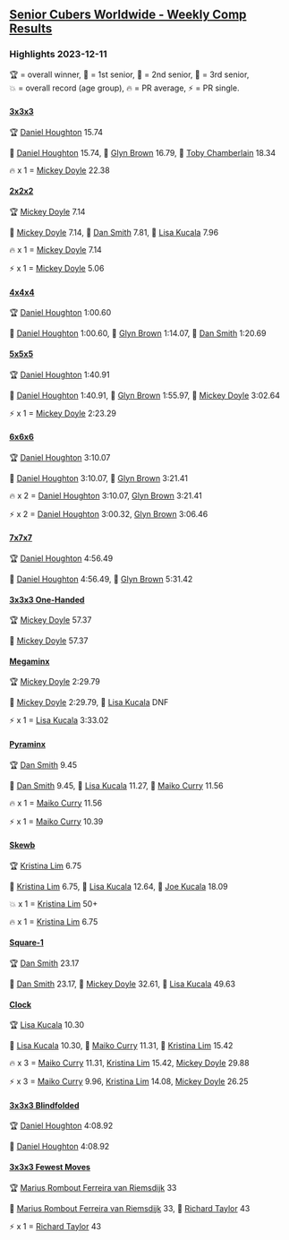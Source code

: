 <style>table {white-space: nowrap;}</style>
<link rel="stylesheet" type="text/css" href="/scw-comp/css/flags.css" />

## [Senior Cubers Worldwide - Weekly Comp Results](/scw-comp/results/)
### Highlights 2023-12-11

<span style="white-space: nowrap;">🏆 = overall winner</span>, <span style="white-space: nowrap;">🥇 = 1st senior</span>, <span style="white-space: nowrap;">🥈 = 2nd senior</span>, <span style="white-space: nowrap;">🥉 = 3rd senior</span>, <span style="white-space: nowrap;">💥 = overall record (age group)</span>, <span style="white-space: nowrap;">🔥 = PR average</span>, <span style="white-space: nowrap;">⚡ = PR single</span>.

#### [3x3x3](333.md)

<span style="white-space: nowrap;">🏆 [Daniel Houghton](../../persons/daniel_houghton/333.md) 15.74</span>

<span style="white-space: nowrap;">🥇 [Daniel Houghton](../../persons/daniel_houghton/333.md) 15.74</span>, <span style="white-space: nowrap;">🥈 [Glyn Brown](../../persons/glyn_brown/333.md) 16.79</span>, <span style="white-space: nowrap;">🥉 [Toby Chamberlain](../../persons/toby_chamberlain/333.md) 18.34</span>

🔥 x 1 = <span style="white-space: nowrap;">[Mickey Doyle](../../persons/mickey_doyle/333.md) 22.38</span>

#### [2x2x2](222.md)

<span style="white-space: nowrap;">🏆 [Mickey Doyle](../../persons/mickey_doyle/222.md) 7.14</span>

<span style="white-space: nowrap;">🥇 [Mickey Doyle](../../persons/mickey_doyle/222.md) 7.14</span>, <span style="white-space: nowrap;">🥈 [Dan Smith](../../persons/dan_smith/222.md) 7.81</span>, <span style="white-space: nowrap;">🥉 [Lisa Kucala](../../persons/lisa_kucala/222.md) 7.96</span>

🔥 x 1 = <span style="white-space: nowrap;">[Mickey Doyle](../../persons/mickey_doyle/222.md) 7.14</span>

⚡ x 1 = <span style="white-space: nowrap;">[Mickey Doyle](../../persons/mickey_doyle/222.md) 5.06</span>

#### [4x4x4](444.md)

<span style="white-space: nowrap;">🏆 [Daniel Houghton](../../persons/daniel_houghton/444.md) 1:00.60</span>

<span style="white-space: nowrap;">🥇 [Daniel Houghton](../../persons/daniel_houghton/444.md) 1:00.60</span>, <span style="white-space: nowrap;">🥈 [Glyn Brown](../../persons/glyn_brown/444.md) 1:14.07</span>, <span style="white-space: nowrap;">🥉 [Dan Smith](../../persons/dan_smith/444.md) 1:20.69</span>

#### [5x5x5](555.md)

<span style="white-space: nowrap;">🏆 [Daniel Houghton](../../persons/daniel_houghton/555.md) 1:40.91</span>

<span style="white-space: nowrap;">🥇 [Daniel Houghton](../../persons/daniel_houghton/555.md) 1:40.91</span>, <span style="white-space: nowrap;">🥈 [Glyn Brown](../../persons/glyn_brown/555.md) 1:55.97</span>, <span style="white-space: nowrap;">🥉 [Mickey Doyle](../../persons/mickey_doyle/555.md) 3:02.64</span>

⚡ x 1 = <span style="white-space: nowrap;">[Mickey Doyle](../../persons/mickey_doyle/555.md) 2:23.29</span>

#### [6x6x6](666.md)

<span style="white-space: nowrap;">🏆 [Daniel Houghton](../../persons/daniel_houghton/666.md) 3:10.07</span>

<span style="white-space: nowrap;">🥇 [Daniel Houghton](../../persons/daniel_houghton/666.md) 3:10.07</span>, <span style="white-space: nowrap;">🥈 [Glyn Brown](../../persons/glyn_brown/666.md) 3:21.41</span>

🔥 x 2 = <span style="white-space: nowrap;">[Daniel Houghton](../../persons/daniel_houghton/666.md) 3:10.07</span>, <span style="white-space: nowrap;">[Glyn Brown](../../persons/glyn_brown/666.md) 3:21.41</span>

⚡ x 2 = <span style="white-space: nowrap;">[Daniel Houghton](../../persons/daniel_houghton/666.md) 3:00.32</span>, <span style="white-space: nowrap;">[Glyn Brown](../../persons/glyn_brown/666.md) 3:06.46</span>

#### [7x7x7](777.md)

<span style="white-space: nowrap;">🏆 [Daniel Houghton](../../persons/daniel_houghton/777.md) 4:56.49</span>

<span style="white-space: nowrap;">🥇 [Daniel Houghton](../../persons/daniel_houghton/777.md) 4:56.49</span>, <span style="white-space: nowrap;">🥈 [Glyn Brown](../../persons/glyn_brown/777.md) 5:31.42</span>

#### [3x3x3 One-Handed](333oh.md)

<span style="white-space: nowrap;">🏆 [Mickey Doyle](../../persons/mickey_doyle/333oh.md) 57.37</span>

<span style="white-space: nowrap;">🥇 [Mickey Doyle](../../persons/mickey_doyle/333oh.md) 57.37</span>

#### [Megaminx](minx.md)

<span style="white-space: nowrap;">🏆 [Mickey Doyle](../../persons/mickey_doyle/minx.md) 2:29.79</span>

<span style="white-space: nowrap;">🥇 [Mickey Doyle](../../persons/mickey_doyle/minx.md) 2:29.79</span>, <span style="white-space: nowrap;">🥈 [Lisa Kucala](../../persons/lisa_kucala/minx.md) DNF</span>

⚡ x 1 = <span style="white-space: nowrap;">[Lisa Kucala](../../persons/lisa_kucala/minx.md) 3:33.02</span>

#### [Pyraminx](pyram.md)

<span style="white-space: nowrap;">🏆 [Dan Smith](../../persons/dan_smith/pyram.md) 9.45</span>

<span style="white-space: nowrap;">🥇 [Dan Smith](../../persons/dan_smith/pyram.md) 9.45</span>, <span style="white-space: nowrap;">🥈 [Lisa Kucala](../../persons/lisa_kucala/pyram.md) 11.27</span>, <span style="white-space: nowrap;">🥉 [Maiko Curry](../../persons/maiko_curry/pyram.md) 11.56</span>

🔥 x 1 = <span style="white-space: nowrap;">[Maiko Curry](../../persons/maiko_curry/pyram.md) 11.56</span>

⚡ x 1 = <span style="white-space: nowrap;">[Maiko Curry](../../persons/maiko_curry/pyram.md) 10.39</span>

#### [Skewb](skewb.md)

<span style="white-space: nowrap;">🏆 [Kristina Lim](../../persons/kristina_lim/skewb.md) 6.75</span>

<span style="white-space: nowrap;">🥇 [Kristina Lim](../../persons/kristina_lim/skewb.md) 6.75</span>, <span style="white-space: nowrap;">🥈 [Lisa Kucala](../../persons/lisa_kucala/skewb.md) 12.64</span>, <span style="white-space: nowrap;">🥉 [Joe Kucala](../../persons/joe_kucala/skewb.md) 18.09</span>

💥 x 1 = <span style="white-space: nowrap;">[Kristina Lim](../../persons/kristina_lim/skewb.md) 50+</span>

🔥 x 1 = <span style="white-space: nowrap;">[Kristina Lim](../../persons/kristina_lim/skewb.md) 6.75</span>

#### [Square-1](sq1.md)

<span style="white-space: nowrap;">🏆 [Dan Smith](../../persons/dan_smith/sq1.md) 23.17</span>

<span style="white-space: nowrap;">🥇 [Dan Smith](../../persons/dan_smith/sq1.md) 23.17</span>, <span style="white-space: nowrap;">🥈 [Mickey Doyle](../../persons/mickey_doyle/sq1.md) 32.61</span>, <span style="white-space: nowrap;">🥉 [Lisa Kucala](../../persons/lisa_kucala/sq1.md) 49.63</span>

#### [Clock](clock.md)

<span style="white-space: nowrap;">🏆 [Lisa Kucala](../../persons/lisa_kucala/clock.md) 10.30</span>

<span style="white-space: nowrap;">🥇 [Lisa Kucala](../../persons/lisa_kucala/clock.md) 10.30</span>, <span style="white-space: nowrap;">🥈 [Maiko Curry](../../persons/maiko_curry/clock.md) 11.31</span>, <span style="white-space: nowrap;">🥉 [Kristina Lim](../../persons/kristina_lim/clock.md) 15.42</span>

🔥 x 3 = <span style="white-space: nowrap;">[Maiko Curry](../../persons/maiko_curry/clock.md) 11.31</span>, <span style="white-space: nowrap;">[Kristina Lim](../../persons/kristina_lim/clock.md) 15.42</span>, <span style="white-space: nowrap;">[Mickey Doyle](../../persons/mickey_doyle/clock.md) 29.88</span>

⚡ x 3 = <span style="white-space: nowrap;">[Maiko Curry](../../persons/maiko_curry/clock.md) 9.96</span>, <span style="white-space: nowrap;">[Kristina Lim](../../persons/kristina_lim/clock.md) 14.08</span>, <span style="white-space: nowrap;">[Mickey Doyle](../../persons/mickey_doyle/clock.md) 26.25</span>

#### [3x3x3 Blindfolded](333bf.md)

<span style="white-space: nowrap;">🏆 [Daniel Houghton](../../persons/daniel_houghton/333bf.md) 4:08.92</span>

<span style="white-space: nowrap;">🥇 [Daniel Houghton](../../persons/daniel_houghton/333bf.md) 4:08.92</span>

#### [3x3x3 Fewest Moves](333fm.md)

<span style="white-space: nowrap;">🏆 [Marius Rombout Ferreira van Riemsdijk](../../persons/marius_rombout_ferreira_van_riemsdijk/333fm.md) 33</span>

<span style="white-space: nowrap;">🥇 [Marius Rombout Ferreira van Riemsdijk](../../persons/marius_rombout_ferreira_van_riemsdijk/333fm.md) 33</span>, <span style="white-space: nowrap;">🥈 [Richard Taylor](../../persons/richard_taylor/333fm.md) 43</span>

⚡ x 1 = <span style="white-space: nowrap;">[Richard Taylor](../../persons/richard_taylor/333fm.md) 43</span>


<!-- Global site tag (gtag.js) - Google Analytics -->
<script async src="https://www.googletagmanager.com/gtag/js?id=UA-86348435-3"></script>
<script>window.dataLayer = window.dataLayer || []; function gtag() {dataLayer.push(arguments);} gtag('js', new Date()); gtag('config', 'UA-86348435-3');</script>
